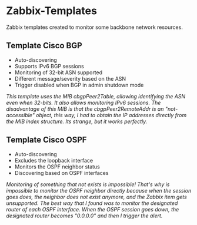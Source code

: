 # Zabbix-Templates

Zabbix templates created to monitor some backbone network resources.

## Template Cisco BGP

 - Auto-discovering
 - Supports IPv6 BGP sessions
 - Monitoring of 32-bit ASN supported
 - Different message/severity based on the ASN
 - Trigger disabled when BGP in admin shutdown mode

*This template uses the MIB cbgpPeer2Table, allowing identifying the ASN even when 32-bits. It also allows monitoring IPv6 sessions. The disadvantage of this MIB is that the cbgpPeer2RemoteAddr is an "not-accessible" object, this way, I had to obtain the IP addresses directly from the MIB index structure. Its strange, but it works perfectly.*

## Template Cisco OSPF

 - Auto-discovering
 - Excludes the loopback interface
 - Monitors the OSPF neighbor status
 - Discovering based on OSPF interfaces

*Monitoring of something that not exists is impossible! That's why is impossible to monitor the OSPF neighbor directly because when the session goes does, the neighbor does not exist anymore, and the Zabbix item gets unsupported. The best way that I found was to monitor the designated router of each OSPF interface. When the OSPF session goes down, the designated router becomes "0.0.0.0" and then I trigger the alert.*
